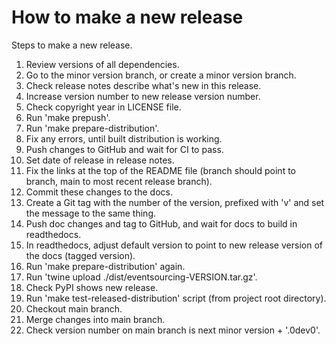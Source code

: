# How to make a new release

Steps to make a new release.

1. Review versions of all dependencies.
2. Go to the minor version branch, or create a minor version branch.
3. Check release notes describe what's new in this release.
4. Increase version number to new release version number.
5. Check copyright year in LICENSE file.
6. Run 'make prepush'.
7. Run 'make prepare-distribution'.
8. Fix any errors, until built distribution is working.
9. Push changes to GitHub and wait for CI to pass.
10. Set date of release in release notes.
11. Fix the links at the top of the README file (branch should point to branch, main to most recent release branch).
12. Commit these changes to the docs.
13. Create a Git tag with the number of the version, prefixed with 'v' and set the message to the same thing.
14. Push doc changes and tag to GitHub, and wait for docs to build in readthedocs.
15. In readthedocs, adjust default version to point to new release version of the docs (tagged version).
16. Run 'make prepare-distribution' again.
17. Run 'twine upload ./dist/eventsourcing-VERSION.tar.gz'.
18. Check PyPI shows new release.
19. Run 'make test-released-distribution' script (from project root directory).
20. Checkout main branch.
21. Merge changes into main branch.
22. Check version number on main branch is next minor version + '.0dev0'.
